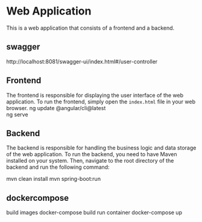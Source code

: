 # Web Application

This is a web application that consists of a frontend and a backend.

## swagger
http://localhost:8081/swagger-ui/index.html#/user-controller

## Frontend

The frontend is responsible for displaying the user interface of the web application. To run the frontend, simply open the `index.html` file in your web browser.
ng update @angular/cli@latest   
ng serve 

## Backend

The backend is responsible for handling the business logic and data storage of the web application. To run the backend, you need to have Maven installed on your system. Then, navigate to the root directory of the backend and run the following command:

mvn clean install
mvn spring-boot:run

## dockercompose
build images 
docker-compose build 
run container
docker-compose up
